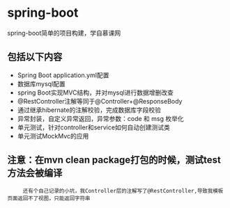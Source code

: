 # spring-boot
spring-boot简单的项目构建，学自慕课网


## 包括以下内容
- Spring Boot application.yml配置
- 数据库mysql配置
- spring Boot实现MVC结构，并对mysql进行数据增删改查
- @RestController注解等同于@Controller+@ResponseBody
- 通过继承hibernate的注解校验，完成数据库字段校验
- 异常封装，自定义异常返回，异常参数：code 和 msg 枚举化
- 单元测试，针对controller和service如何自动创建测试类
- 单元测试MockMvc的应用

## 注意：在mvn clean package打包的时候，测试test方法会被编译
         还有个自己记录的小坑，我Controller层的注解写了@RestController,导致我模板页面返回不了视图，只能返回字符串
